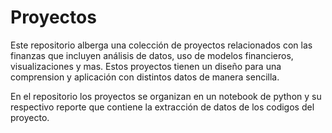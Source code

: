 # Proyectos
Este repositorio alberga una colección de proyectos relacionados con las finanzas que incluyen análisis de datos, uso de modelos financieros, visualizaciones y mas. Estos proyectos tienen un diseño para una comprension y aplicación con distintos datos de manera sencilla. 

En el repositorio los proyectos se organizan en un notebook de python y su respectivo reporte que contiene la extracción de datos de los codigos del proyecto.
